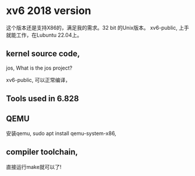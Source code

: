# xv6 2018 version

这个版本还是支持X86的，满足我的需求。32 bit 的Unix版本。 xv6-public, 上手就能工作，在Lubuntu 22.04上。

## kernel source code,

jos, What is the jos project?

xv6-public, 可以正常编译，

## Tools used in 6.828

## QEMU

安装qemu, sudo apt install qemu-system-x86,

## compiler toolchain,

直接运行make就可以了!


##

